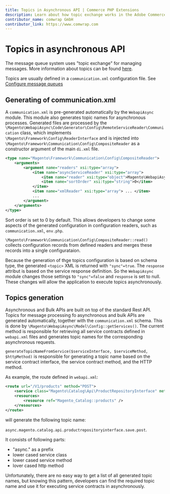 ```yaml
---
title: Topics in Asynchronous API | Commerce PHP Extensions
description: Learn about how topic exchange works in the Adobe Commerce and Magento Open Source message queue system.
contributor_name: comwrap GmbH
contributor_link: https://www.comwrap.com
---
```


# Topics in asynchronous API

The message queue system uses "topic exchange" for managing messages. More information about topics can be found [here](https://www.rabbitmq.com/tutorials/tutorial-five-python.html).

Topics are usually defined in a `communication.xml` configuration file. See [Configure message queues](configuration.md#communicationxml)

## Generating of communication.xml

A `communication.xml` is pre-generated automatically by the `WebapiAsync` module. This module also generates topic names for asynchronous processes. Generated files are processed by the `\Magento\WebapiAsync\Code\Generator\Config\RemoteServiceReader\Communication` class, which implements `\Magento\Framework\Config\ReaderInterface` and is injected into `\Magento\Framework\Communication\Config\CompositeReader` as a constructor argument of the main `di.xml` file.

```xml
<type name="Magento\Framework\Communication\Config\CompositeReader">
    <arguments>
        <argument name="readers" xsi:type="array">
            <item name="asyncServiceReader" xsi:type="array">
                <item name="reader" xsi:type="object">Magento\WebapiAsync\Code\Generator\Config\RemoteServiceReader\Communication</item>
                <item name="sortOrder" xsi:type="string">0</item>
            </item>
            <item name="xmlReader" xsi:type="array"> ... </item>
            ...
        </argument>
    </arguments>
</type>
```

Sort order is set to 0 by default. This allows developers to change some aspects of the generated configuration in configuration readers, such as `communication.xml`, `env.php`.

`\Magento\Framework\Communication\Config\CompositeReader::read()` collects configuration records from defined readers and merges these records into a single configurataion.

Because the generation of thge topics configuration is based on schema type, the generated `<topic>` XML is returned with `"sync"=true`. The `response` attribut is based on the service response definition. So the `WebapiAsync` module changes those settings to `"sync"=false` and `response` is set to null. These changes will allow the application to execute topics asynchronously.

## Topics generation

Asynchronous and Bulk APIs are built on top of the standard Rest API. Topics for message processing fo asynchronous and bulk APIs are generated automatically, together with the `communication.xml` schema. This is done by `\Magento\WebapiAsync\Model\Config::getServices()`. The current method is responsible for retrieving all service contracts defined in `webapi.xml` files and generates topic names for the corresponding asynchronous requests.

`generateTopicNameFromService($serviceInterface, $serviceMethod, $httpMethod)` is responsible for generating a topic name based on the service contract interface, the service contract method, and the HTTP method.

As example, the route defined in `webapi.xml`:

```xml
<route url="/V1/products" method="POST">
    <service class="Magento\Catalog\Api\ProductRepositoryInterface" method="save"/>
    <resources>
        <resource ref="Magento_Catalog::products" />
    </resources>
</route>
```

will generate the following topic name:

`async.magento.catalog.api.productrepositoryinterface.save.post`.

It consists of following parts:

*  "async." as a prefix
*  lower cased service class
*  lower cased service method
*  lover cased http method

Unfortunately, there are no easy way to get a list of all generated topic names, but knowing this pattern, developers can find the required topic name and use it for executing service contracts in asynchronously.
